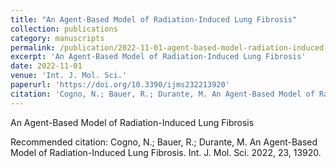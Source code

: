 ```yaml
---
title: "An Agent-Based Model of Radiation-Induced Lung Fibrosis"
collection: publications
category: manuscripts
permalink: /publication/2022-11-01-agent-based-model-radiation-induced-lung-fibrosis
excerpt: 'An Agent-Based Model of Radiation-Induced Lung Fibrosis'
date: 2022-11-01
venue: 'Int. J. Mol. Sci.'
paperurl: 'https://doi.org/10.3390/ijms232213920'
citation: 'Cogno, N.; Bauer, R.; Durante, M. An Agent-Based Model of Radiation-Induced Lung Fibrosis. Int. J. Mol. Sci. 2022, 23, 13920.'
---
```

An Agent-Based Model of Radiation-Induced Lung Fibrosis

Recommended citation: Cogno, N.; Bauer, R.; Durante, M. An Agent-Based Model of Radiation-Induced Lung Fibrosis. Int. J. Mol. Sci. 2022, 23, 13920.